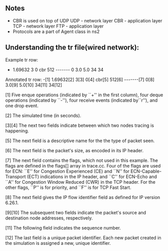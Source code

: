 ## Notes
* CBR is used on top of UDP
UDP - network layer  CBR - application layer
TCP - network layer  FTP - application layer
* Protocols are a part of Agent class in ns2

## Understanding the tr file(wired network):

Example tr row:
- 1.69632 3 0 cbr 512 ------- 0 3.0 5.0 34 34

Annotated tr row:
-[1] 1.69632[2] 3[3] 0[4] cbr[5] 512[6] -------[7] 0[8] 3.0[9] 5.0[10] 34[11] 34[12]

[1] Five enque operations (indicated by \`\`+'' in the first column), four deque operations (indicated by \`\`-''), four receive events (indicated by\`\`r''), and one drop event.

[2] The simulated time (in seconds).

[3]\[4] The next two fields indicate between which two nodes tracing is happening. 

[5] The next field is a descriptive name for the the type of packet seen. 

[6] The next field is the packet's size, as encoded in its IP header.

[7] The next field contains the flags, which not used in this example. The flags are defined in the flags[] array in trace.cc. Four of the flags are used for ECN: \`\`E'' for Congestion Experienced (CE) and \`\`N'' for ECN-Capable-Transport (ECT) indications in the IP header, and \`\`C'' for ECN-Echo and \`\`A'' for Congestion Window Reduced (CWR) in the TCP header. For the other flags, \`\`P'' is for priority, and \`\`F'' is for TCP Fast Start.

[8] The next field gives the IP flow identifier field as defined for IP version 6.26.1. 

[9]\[10] The subsequent two fields indicate the packet's source and destination node addresses, respectively. 

[11] The following field indicates the sequence number.

[12] The last field is a unique packet identifier. Each new packet created in the simulation is assigned a new, unique identifier. 